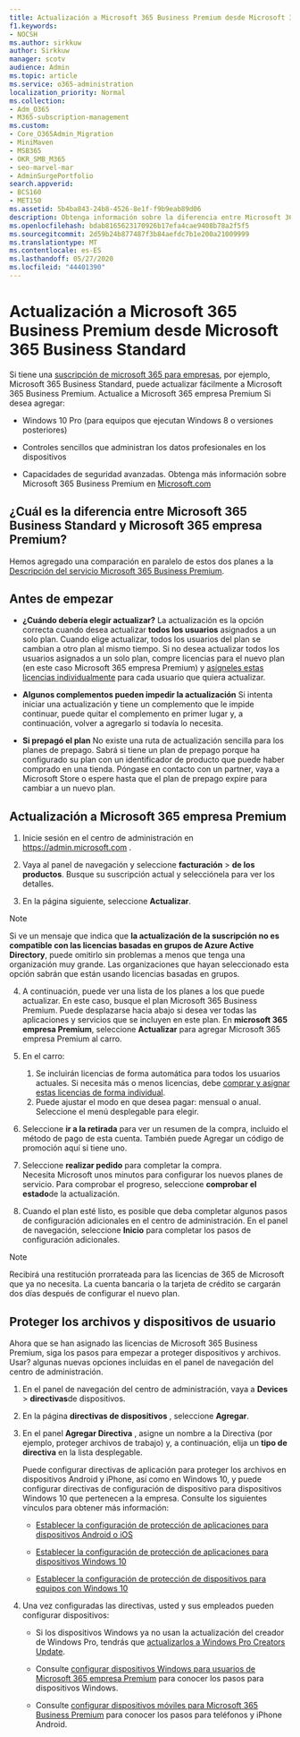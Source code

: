 ```yaml
---
title: Actualización a Microsoft 365 Business Premium desde Microsoft 365 Business Standard
f1.keywords:
- NOCSH
ms.author: sirkkuw
author: Sirkkuw
manager: scotv
audience: Admin
ms.topic: article
ms.service: o365-administration
localization_priority: Normal
ms.collection:
- Adm_O365
- M365-subscription-management
ms.custom:
- Core_O365Admin_Migration
- MiniMaven
- MSB365
- OKR_SMB_M365
- seo-marvel-mar
- AdminSurgePortfolio
search.appverid:
- BCS160
- MET150
ms.assetid: 5b4ba843-24b8-4526-8e1f-f9b9eab89d06
description: Obtenga información sobre la diferencia entre Microsoft 365 Business Standard y Microsoft 365 Business Premium y cómo puede actualizar a Microsoft 365 Business Premium.
ms.openlocfilehash: bdab8165623170926b17efa4cae9408b78a2f5f5
ms.sourcegitcommit: 2d59b24b877487f3b84aefdc7b1e200a21009999
ms.translationtype: MT
ms.contentlocale: es-ES
ms.lasthandoff: 05/27/2020
ms.locfileid: "44401390"
---
```

# <a name="upgrade-to-microsoft-365-business-premium-from-microsoft-365-business-standard"></a>Actualización a Microsoft 365 Business Premium desde Microsoft 365 Business Standard

Si tiene una [suscripción de microsoft 365 para empresas](https://products.office.com/compare-all-microsoft-office-products-4-column?activetab=tab:primaryr2), por ejemplo, Microsoft 365 Business Standard, puede actualizar fácilmente a Microsoft 365 Business Premium. Actualice a Microsoft 365 empresa Premium Si desea agregar:

- Windows 10 Pro (para equipos que ejecutan Windows 8 o versiones posteriores)

- Controles sencillos que administran los datos profesionales en los dispositivos

- Capacidades de seguridad avanzadas.
Obtenga más información sobre Microsoft 365 Business Premium en [Microsoft.com](https://www.microsoft.com/microsoft-365/business)

## <a name="whats-the-difference-between-microsoft-365-business-standard-and-microsoft-365-business-premium"></a>¿Cuál es la diferencia entre Microsoft 365 Business Standard y Microsoft 365 empresa Premium?

Hemos agregado una comparación en paralelo de estos dos planes a la [Descripción del servicio Microsoft 365 Business Premium](https://docs.microsoft.com/office365/servicedescriptions/microsoft-365-service-descriptions/microsoft-365-business-service-description). 

## <a name="before-you-get-started"></a>Antes de empezar

- **¿Cuándo debería elegir actualizar?** La actualización es la opción correcta cuando desea actualizar **todos los usuarios** asignados a un solo plan. Cuando elige actualizar, todos los usuarios del plan se cambian a otro plan al mismo tiempo. Si no desea actualizar todos los usuarios asignados a un solo plan, compre licencias para el nuevo plan (en este caso Microsoft 365 empresa Premium) y [asígneles estas licencias individualmente](../admin/manage/assign-licenses-to-users.md) para cada usuario que quiera actualizar.

- **Algunos complementos pueden impedir la actualización** Si intenta iniciar una actualización y tiene un complemento que le impide continuar, puede quitar el complemento en primer lugar y, a continuación, volver a agregarlo si todavía lo necesita.

- **Si prepagó el plan** No existe una ruta de actualización sencilla para los planes de prepago. Sabrá si tiene un plan de prepago porque ha configurado su plan con un identificador de producto que puede haber comprado en una tienda. Póngase en contacto con un partner, vaya a Microsoft Store o espere hasta que el plan de prepago expire para cambiar a un nuevo plan.

## <a name="upgrade-to-microsoft-365-business-premium"></a>Actualización a Microsoft 365 empresa Premium

1. Inicie sesión en el centro de administración en <a href="https://go.microsoft.com/fwlink/p/?linkid=837890" target="_blank">https://admin.microsoft.com</a> .

2. Vaya al panel de navegación y seleccione **facturación** \> **de los productos**. Busque su suscripción actual y selecciónela para ver los detalles.

3. En la página siguiente, seleccione **Actualizar**.

  > [!NOTE]
  > Si ve un mensaje que indica que **la actualización de la suscripción no es compatible con las licencias basadas en grupos de Azure Active Directory**, puede omitirlo sin problemas a menos que tenga una organización muy grande. Las organizaciones que hayan seleccionado esta opción sabrán que están usando licencias basadas en grupos.

4. A continuación, puede ver una lista de los planes a los que puede actualizar. En este caso, busque el plan Microsoft 365 Business Premium. Puede desplazarse hacia abajo si desea ver todas las aplicaciones y servicios que se incluyen en este plan. En **microsoft 365 empresa Premium**, seleccione **Actualizar** para agregar Microsoft 365 empresa Premium al carro.

5. En el carro:

    1. Se incluirán licencias de forma automática para todos los usuarios actuales. Si necesita más o menos licencias, debe [comprar y asignar estas licencias de forma individual](../admin/manage/assign-licenses-to-users.md).  
    2. Puede ajustar el modo en que desea pagar: mensual o anual. Seleccione el menú desplegable para elegir.

6. Seleccione **ir a la retirada** para ver un resumen de la compra, incluido el método de pago de esta cuenta. También puede Agregar un código de promoción aquí si tiene uno.

7. Seleccione **realizar pedido** para completar la compra. \
Necesita Microsoft unos minutos para configurar los nuevos planes de servicio. Para comprobar el progreso, seleccione **comprobar el estado**de la actualización.

8. Cuando el plan esté listo, es posible que deba completar algunos pasos de configuración adicionales en el centro de administración. En el panel de navegación, seleccione **Inicio** para completar los pasos de configuración adicionales.

> [!NOTE]
> Recibirá una restitución prorrateada para las licencias de 365 de Microsoft que ya no necesita. La cuenta bancaria o la tarjeta de crédito se cargarán dos días después de configurar el nuevo plan.
  
## <a name="protect-user-devices-and-files"></a>Proteger los archivos y dispositivos de usuario

Ahora que se han asignado las licencias de Microsoft 365 Business Premium, siga los pasos para empezar a proteger dispositivos y archivos. Usar? algunas nuevas opciones incluidas en el panel de navegación del centro de administración.
  
1. En el panel de navegación del centro de administración, vaya a **Devices** \> **directivas**de dispositivos.

2. En la página **directivas de dispositivos** , seleccione **Agregar**.

3. En el panel **Agregar Directiva** , asigne un nombre a la Directiva (por ejemplo, proteger archivos de trabajo) y, a continuación, elija un **tipo de directiva** en la lista desplegable.

    Puede configurar directivas de aplicación para proteger los archivos en dispositivos Android y iPhone, así como en Windows 10, y puede configurar directivas de configuración de dispositivo para dispositivos Windows 10 que pertenecen a la empresa. Consulte los siguientes vínculos para obtener más información:

    - [Establecer la configuración de protección de aplicaciones para dispositivos Android o iOS](app-protection-settings-for-android-and-ios.md)

    - [Establecer la configuración de protección de aplicaciones para dispositivos Windows 10](protection-settings-for-windows-10-devices.md)

    - [Establecer la configuración de protección de dispositivos para equipos con Windows 10](protection-settings-for-windows-10-pcs.md)

4. Una vez configuradas las directivas, usted y sus empleados pueden configurar dispositivos:

    - Si los dispositivos Windows ya no usan la actualización del creador de Windows Pro, tendrás que [actualizarlos a Windows Pro Creators Update](upgrade-to-windows-pro-creators-update.md).

    - Consulte [configurar dispositivos Windows para usuarios de Microsoft 365 empresa Premium](set-up-windows-devices.md) para conocer los pasos para dispositivos Windows.

    - Consulte [configurar dispositivos móviles para Microsoft 365 Business Premium](set-up-mobile-devices.md) para conocer los pasos para teléfonos y iPhone Android.